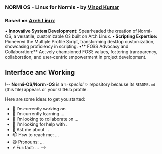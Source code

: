 ### NORMI OS - Linux for Normis - by [**Vinod Kumar**](https://github.com/iamNormi)
### Based on [Arch Linux](https://archlinux.org/)
• **Innovative System Development:** Spearheaded the creation of Normi-OS, a versatile, customizable OS built on Arch Linux.
• **Scripting Expertise:** Pioneered the Multiple Profile Script, transforming desktop customization, showcasing proficiency in scripting.
•** FOSS Advocacy and Collaboration:** Actively championed FOSS values, fostering transparency, collaboration, and user-centric empowerment in project development.
## Interface and Working
!--
**Normi-OS/Normi-OS** is a ✨ _special_ ✨ repository because its `README.md` (this file) appears on your GitHub profile.

Here are some ideas to get you started:

- 🔭 I’m currently working on ...
- 🌱 I’m currently learning ...
- 👯 I’m looking to collaborate on ...
- 🤔 I’m looking for help with ...
- 💬 Ask me about ...
- 📫 How to reach me: ...
- 😄 Pronouns: ...
- ⚡ Fun fact: ...
-->
